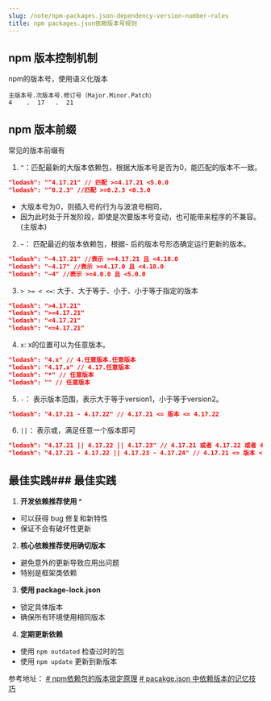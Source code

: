 ```yaml
---
slug: /note/npm-packages.json-dependency-version-number-rules
title: npm packages.json依赖版本号规则
---
```

## npm 版本控制机制
npm的版本号，使用语义化版本

```
主版本号.次版本号.修订号（Major.Minor.Patch）
4    .  17   .  21
```


## npm 版本前缀
常见的版本前缀有
1. `^`：匹配最新的大版本依赖包，根据大版本号是否为0，能匹配的版本不一致。
```json
"lodash": "^4.17.21" // 匹配 >=4.17.21 <5.0.0
"lodash": "^0.2.3" //匹配 >=0.2.3 <0.3.0
```
- 大版本号为0，则插入号的行为与波浪号相同，
- 因为此时处于开发阶段，即使是次要版本号变动，也可能带来程序的不兼容。(主版本)


2. `~`： 匹配最近的版本依赖包，根据`~` 后的版本号形态确定运行更新的版本。
```json
"lodash": "~4.17.21" //表示 >=4.17.21 且 <4.18.0
"lodash": "~4.17" //表示 >=4.17.0 且 <4.18.0
"lodash": "~4" //表示 >=4.0.0 且 <5.0.0
```


3. `> >= < <=`: 大于、大于等于、小于、小于等于指定的版本
```json
"lodash": ">4.17.21"
"lodash": ">=4.17.21"
"lodash": "<4.17.21"
"lodash": "<=4.17.21"
```

4. `x`: x的位置可以为任意版本。
```json
"lodash": "4.x" // 4.任意版本.任意版本
"lodash": "4.17.x" // 4.17.任意版本
"lodash": "*" // 任意版本
"lodash": "" // 任意版本
```

5. `-`： 表示版本范围，表示大于等于version1，小于等于version2。
```json
"lodash": "4.17.21 - 4.17.22" // 4.17.21 <= 版本 <= 4.17.22
```

6. `||`： 表示或，满足任意一个版本即可
```json
"lodash": "4.17.21 || 4.17.22 || 4.17.23" // 4.17.21 或者 4.17.22 或者 4.17.23
"lodash": "4.17.21 - 4.17.22 || 4.17.23 - 4.17.24" // 4.17.21 <= 版本 <= 4.17.22 或者 4.17.23 <= 版本 <= 4.17.24
```



## 最佳实践### 最佳实践

1. **开发依赖推荐使用 ^**
- 可以获得 bug 修复和新特性
- 保证不会有破坏性更新

2. **核心依赖推荐使用确切版本**
- 避免意外的更新导致应用出问题
- 特别是框架类依赖

3. **使用 package-lock.json**
- 锁定具体版本
- 确保所有环境使用相同版本

4. **定期更新依赖**
- 使用 `npm outdated` 检查过时的包
- 使用 `npm update` 更新到新版本


参考地址：
[# npm依赖包的版本锁定原理](https://juejin.cn/post/7163150684747989005)
[# pacakge.json 中依赖版本的记忆技巧](https://taxodium.ink/package-json-version-remember-trick.html)

